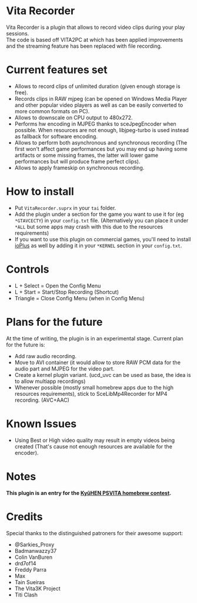 # Vita Recorder
Vita Recorder is a plugin that allows to record video clips during your play sessions.<br>
The code is based off VITA2PC at which has been applied improvements and the streaming feature has been replaced with file recording.

# Current features set
* Allows to record clips of unlimited duration (given enough storage is free).
* Records clips in RAW mjpeg (can be opened on Windows Media Player and other popular video players as well as can be easily converted to more common formats on PC).
* Allows to downscale on CPU output to 480x272.
* Performs hw encoding in MJPEG thanks to sceJpegEncoder when possible. When resources are not enough, libjpeg-turbo is used instead as fallback for software encoding.
* Allows to perform both asynchronous and synchronous recording (The first won't affect game performances but you may end up having some artifacts or some missing frames, the latter will lower game performances but will produce frame perfect clips).
* Allows to apply frameskip on synchronous recording.

# How to install
* Put `VitaRecorder.suprx` in your `tai` folder.
* Add the plugin under a section for the game you want to use it for (eg `*GTAVCECTY`) in your `config.txt` file. (Alternatively you can place it under `*ALL` but some apps may crash with this due to the resources requirements)
* If you want to use this plugin on commercial games, you'll need to install [ioPlus](https://github.com/CelesteBlue-dev/PSVita-RE-tools/blob/master/ioPlus/ioPlus-0.1/release/ioplus.skprx?raw=true) as well by adding it in your `*KERNEL` section in your `config.txt`.

# Controls
* L + Select = Open the Config Menu
* L + Start = Start/Stop Recording (Shortcut)
* Triangle = Close Config Menu (when in Config Menu)

# Plans for the future
At the time of writing, the plugin is in an experimental stage. Current plan for the future is:<br>
* Add raw audio recording.
* Move to AVI container (it would allow to store RAW PCM data for the audio part and MJPEG for the video part.
* Create a kernel plugin variant. (ucd_uvc can be used as base, the idea is to allow multiapp recordings)
* Whenever possible (mostly small homebrew apps due to the high resources requirements), stick to SceLibMp4Recorder for MP4 recording. (AVC+AAC)

# Known Issues
* Using Best or High video quality may result in empty videos being created (That's cause not enough resources are available for the encoder).

# Notes
<b>This plugin is an entry for the [KyûHEN PSVITA homebrew contest](https://kyuhen.customprotocol.com/en/).</b>

# Credits
Special thanks to the distinguished patroners for their awesome support:
- @Sarkies_Proxy
- Badmanwazzy37
- Colin VanBuren
- drd7of14
- Freddy Parra
- Max
- Tain Sueiras
- The Vita3K Project
- Titi Clash

